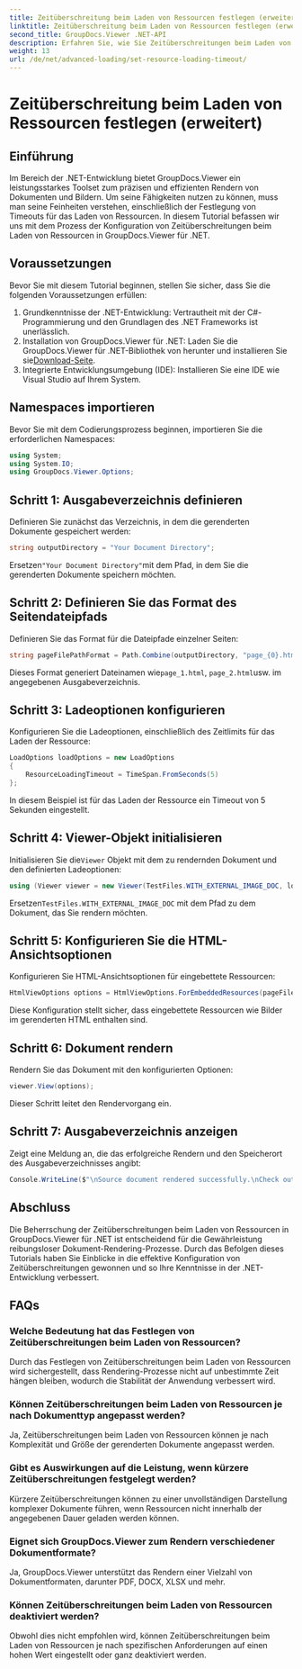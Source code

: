 ```yaml
---
title: Zeitüberschreitung beim Laden von Ressourcen festlegen (erweitert)
linktitle: Zeitüberschreitung beim Laden von Ressourcen festlegen (erweitert)
second_title: GroupDocs.Viewer .NET-API
description: Erfahren Sie, wie Sie Zeitüberschreitungen beim Laden von Ressourcen in GroupDocs.Viewer für .NET effizient konfigurieren. Präzise und stabile Wiedergabe von Masterdokumenten.
weight: 13
url: /de/net/advanced-loading/set-resource-loading-timeout/
---
```


# Zeitüberschreitung beim Laden von Ressourcen festlegen (erweitert)

## Einführung
Im Bereich der .NET-Entwicklung bietet GroupDocs.Viewer ein leistungsstarkes Toolset zum präzisen und effizienten Rendern von Dokumenten und Bildern. Um seine Fähigkeiten nutzen zu können, muss man seine Feinheiten verstehen, einschließlich der Festlegung von Timeouts für das Laden von Ressourcen. In diesem Tutorial befassen wir uns mit dem Prozess der Konfiguration von Zeitüberschreitungen beim Laden von Ressourcen in GroupDocs.Viewer für .NET.
## Voraussetzungen
Bevor Sie mit diesem Tutorial beginnen, stellen Sie sicher, dass Sie die folgenden Voraussetzungen erfüllen:
1. Grundkenntnisse der .NET-Entwicklung: Vertrautheit mit der C#-Programmierung und den Grundlagen des .NET Frameworks ist unerlässlich.
2.  Installation von GroupDocs.Viewer für .NET: Laden Sie die GroupDocs.Viewer für .NET-Bibliothek von herunter und installieren Sie sie[Download-Seite](https://releases.groupdocs.com/viewer/net/).
3. Integrierte Entwicklungsumgebung (IDE): Installieren Sie eine IDE wie Visual Studio auf Ihrem System.

## Namespaces importieren
Bevor Sie mit dem Codierungsprozess beginnen, importieren Sie die erforderlichen Namespaces:
```csharp
using System;
using System.IO;
using GroupDocs.Viewer.Options;
```

## Schritt 1: Ausgabeverzeichnis definieren
Definieren Sie zunächst das Verzeichnis, in dem die gerenderten Dokumente gespeichert werden:
```csharp
string outputDirectory = "Your Document Directory";
```
 Ersetzen`"Your Document Directory"`mit dem Pfad, in dem Sie die gerenderten Dokumente speichern möchten.
## Schritt 2: Definieren Sie das Format des Seitendateipfads
Definieren Sie das Format für die Dateipfade einzelner Seiten:
```csharp
string pageFilePathFormat = Path.Combine(outputDirectory, "page_{0}.html");
```
 Dieses Format generiert Dateinamen wie`page_1.html`, `page_2.html`usw. im angegebenen Ausgabeverzeichnis.
## Schritt 3: Ladeoptionen konfigurieren
Konfigurieren Sie die Ladeoptionen, einschließlich des Zeitlimits für das Laden der Ressource:
```csharp
LoadOptions loadOptions = new LoadOptions
{
    ResourceLoadingTimeout = TimeSpan.FromSeconds(5)
};
```
In diesem Beispiel ist für das Laden der Ressource ein Timeout von 5 Sekunden eingestellt.
## Schritt 4: Viewer-Objekt initialisieren
 Initialisieren Sie die`Viewer` Objekt mit dem zu rendernden Dokument und den definierten Ladeoptionen:
```csharp
using (Viewer viewer = new Viewer(TestFiles.WITH_EXTERNAL_IMAGE_DOC, loadOptions))
```
 Ersetzen`TestFiles.WITH_EXTERNAL_IMAGE_DOC` mit dem Pfad zu dem Dokument, das Sie rendern möchten.
## Schritt 5: Konfigurieren Sie die HTML-Ansichtsoptionen
Konfigurieren Sie HTML-Ansichtsoptionen für eingebettete Ressourcen:
```csharp
HtmlViewOptions options = HtmlViewOptions.ForEmbeddedResources(pageFilePathFormat);
```
Diese Konfiguration stellt sicher, dass eingebettete Ressourcen wie Bilder im gerenderten HTML enthalten sind.
## Schritt 6: Dokument rendern
Rendern Sie das Dokument mit den konfigurierten Optionen:
```csharp
viewer.View(options);
```
Dieser Schritt leitet den Rendervorgang ein.
## Schritt 7: Ausgabeverzeichnis anzeigen
Zeigt eine Meldung an, die das erfolgreiche Rendern und den Speicherort des Ausgabeverzeichnisses angibt:
```csharp
Console.WriteLine($"\nSource document rendered successfully.\nCheck output in {outputDirectory}.");
```

## Abschluss
Die Beherrschung der Zeitüberschreitungen beim Laden von Ressourcen in GroupDocs.Viewer für .NET ist entscheidend für die Gewährleistung reibungsloser Dokument-Rendering-Prozesse. Durch das Befolgen dieses Tutorials haben Sie Einblicke in die effektive Konfiguration von Zeitüberschreitungen gewonnen und so Ihre Kenntnisse in der .NET-Entwicklung verbessert.
## FAQs
### Welche Bedeutung hat das Festlegen von Zeitüberschreitungen beim Laden von Ressourcen?
Durch das Festlegen von Zeitüberschreitungen beim Laden von Ressourcen wird sichergestellt, dass Rendering-Prozesse nicht auf unbestimmte Zeit hängen bleiben, wodurch die Stabilität der Anwendung verbessert wird.
### Können Zeitüberschreitungen beim Laden von Ressourcen je nach Dokumenttyp angepasst werden?
Ja, Zeitüberschreitungen beim Laden von Ressourcen können je nach Komplexität und Größe der gerenderten Dokumente angepasst werden.
### Gibt es Auswirkungen auf die Leistung, wenn kürzere Zeitüberschreitungen festgelegt werden?
Kürzere Zeitüberschreitungen können zu einer unvollständigen Darstellung komplexer Dokumente führen, wenn Ressourcen nicht innerhalb der angegebenen Dauer geladen werden können.
### Eignet sich GroupDocs.Viewer zum Rendern verschiedener Dokumentformate?
Ja, GroupDocs.Viewer unterstützt das Rendern einer Vielzahl von Dokumentformaten, darunter PDF, DOCX, XLSX und mehr.
### Können Zeitüberschreitungen beim Laden von Ressourcen deaktiviert werden?
Obwohl dies nicht empfohlen wird, können Zeitüberschreitungen beim Laden von Ressourcen je nach spezifischen Anforderungen auf einen hohen Wert eingestellt oder ganz deaktiviert werden.